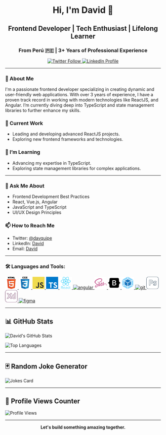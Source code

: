 <h1 align="center">Hi, I'm David 👋</h1>
<h2 align="center">Frontend Developer | Tech Enthusiast | Lifelong Learner</h2>
<h3 align="center">From Perú 🇵🇪 | 3+ Years of Professional Experience</h3>

<p align="center">
  <a href="https://twitter.com/davquipe" target="_blank">
    <img src="https://img.shields.io/twitter/follow/davquipe?style=social" alt="Twitter Follow" />
  </a>
  <a href="https://www.linkedin.com/in/davquipe/" target="_blank">
    <img src="https://img.shields.io/badge/-LinkedIn-blue?style=social&logo=Linkedin&logoColor=blue" alt="LinkedIn Profile" />
  </a>
</p>

---

### 🌟 About Me
I'm a passionate frontend developer specializing in creating dynamic and user-friendly web applications. With over 3 years of experience, I have a proven track record in working with modern technologies like ReactJS, and Angular. I’m currently diving deep into TypeScript and state management libraries to further enhance my skills.

### 🔭 Current Work
- Leading and developing advanced ReactJS projects.
- Exploring new frontend frameworks and technologies.

### 🌱 I’m Learning
- Advancing my expertise in TypeScript.
- Exploring state management libraries for complex applications.

---

### 💬 Ask Me About
- Frontend Development Best Practices
- React, Vue.js, Angular
- JavaScript and TypeScript
- UI/UX Design Principles

### 📫 How to Reach Me
- Twitter: [@davquipe](https://twitter.com/davquipe)
- LinkedIn: [David](https://www.linkedin.com/in/davquipe/)
- Email: [David](mailto:davidcondori99@gmail.com)

---

<h3 align="left">🛠️ Languages and Tools:</h3>
<p align="left">
  <!-- HTML -->
  <a href="https://www.w3.org/html/" target="_blank">
    <img src="https://raw.githubusercontent.com/devicons/devicon/master/icons/html5/html5-original-wordmark.svg" alt="html5" width="40" height="40"/>
  </a>
  <!-- CSS -->
  <a href="https://www.w3schools.com/css/" target="_blank">
    <img src="https://raw.githubusercontent.com/devicons/devicon/master/icons/css3/css3-original-wordmark.svg" alt="css3" width="40" height="40"/>
  </a>
  <!-- JavaScript -->
  <a href="https://www.javascript.com/" target="_blank">
    <img src="https://raw.githubusercontent.com/devicons/devicon/master/icons/javascript/javascript-original.svg" alt="javascript" width="40" height="40"/>
  </a>
  <!-- TypeScript -->
  <a href="https://www.typescriptlang.org/" target="_blank">
    <img src="https://raw.githubusercontent.com/devicons/devicon/master/icons/typescript/typescript-original.svg" alt="typescript" width="40" height="40"/>
  </a>
  <!-- React -->
  <a href="https://reactjs.org/" target="_blank">
    <img src="https://raw.githubusercontent.com/devicons/devicon/master/icons/react/react-original-wordmark.svg" alt="react" width="40" height="40"/>
  </a>
  <!-- Angular -->
  <a href="https://angular.io/" target="_blank">
    <img src="https://angular.io/assets/images/logos/angular/angular.svg" alt="angular" width="40" height="40"/>
  </a>
  <!-- Sass -->
  <a href="https://sass-lang.com" target="_blank">
    <img src="https://raw.githubusercontent.com/devicons/devicon/master/icons/sass/sass-original.svg" alt="sass" width="40" height="40"/>
  </a>
  <!-- Bootstrap -->
  <a href="https://getbootstrap.com" target="_blank">
    <img src="https://raw.githubusercontent.com/devicons/devicon/master/icons/bootstrap/bootstrap-plain.svg" alt="bootstrap" width="40" height="40"/>
  </a>
  <!-- Webpack -->
  <a href="https://webpack.js.org" target="_blank">
    <img src="https://raw.githubusercontent.com/devicons/devicon/master/icons/webpack/webpack-original.svg" alt="webpack" width="40" height="40"/>
  </a>
  <!-- Git -->
  <a href="https://git-scm.com/" target="_blank">
    <img src="https://www.vectorlogo.zone/logos/git-scm/git-scm-icon.svg" alt="git" width="40" height="40"/>
  </a>
  <!-- Adobe Photoshop -->
  <a href="https://www.adobe.com/products/photoshop.html" target="_blank">
    <img src="https://raw.githubusercontent.com/devicons/devicon/master/icons/photoshop/photoshop-line.svg" alt="photoshop" width="40" height="40"/>
  </a>
  <!-- Adobe XD -->
  <a href="https://www.adobe.com/products/xd.html" target="_blank">
    <img src="https://raw.githubusercontent.com/devicons/devicon/master/icons/xd/xd-line.svg" alt="xd" width="40" height="40"/>
  </a>
  <!-- Figma -->
  <a href="https://www.figma.com/" target="_blank">
    <img src="https://www.vectorlogo.zone/logos/figma/figma-icon.svg" alt="figma" width="40" height="40"/>
  </a>
</p>

---

## 📊 GitHub Stats
<!-- GitHub Stats Card -->
![David's GitHub Stats](https://github-readme-stats.vercel.app/api?username=davquipe&show_icons=true&theme=tokyonight)

<!-- GitHub Language Stats -->
![Top Languages](https://github-readme-stats.vercel.app/api/top-langs/?username=davquipe&layout=compact&theme=tokyonight)

---

## 🃏 Random Joke Generator
<!-- Joke Card -->
![Jokes Card](https://readme-jokes.vercel.app/api)

---

## 👀 Profile Views Counter
![Profile Views](https://komarev.com/ghpvc/?username=davquipe)

---

<!-- Optional Footer -->
<div align="center">
  <b>Let's build something amazing together.</b>
</div>

<!-- This is a comment: You can also add a footer note here if needed -->
